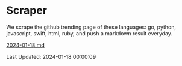# Scraper

We scrape the github trending page of these languages: go, python, javascript, swift, html, ruby, and push a markdown result everyday.

[2024-01-18.md](https://github.com/henson/Scraper/blob/master/2024-01-18.md)

Last Updated: 2024-01-18 00:00:09